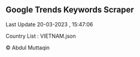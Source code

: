 

## Google Trends Keywords Scraper 
 
Last Update 20-03-2023 , 15:47:06

Country List :
VIETNAM.json



© Abdul Muttaqin 
